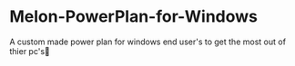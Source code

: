 # Melon-PowerPlan-for-Windows
A custom made power plan for windows end user's to get the most out of thier pc's🍉
